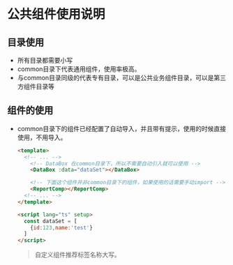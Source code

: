 # 公共组件使用说明

## 目录使用
  * 所有目录都需要小写
  * common目录下代表通用组件，使用率极高。
  * 与common目录同级的代表专有目录，可以是公共业务组件目录，可以是第三方组件目录等

## 组件的使用
  * common目录下的组件已经配置了自动导入，并且带有提示，使用的时候直接使用，不用导入。

    ```html
    <template>
      <!-- ... -->
        <!-- DataBox 在common目录下，所以不需要自动引入就可以使用 -->
        <DataBox :data="dataSet"></DataBox>

        <!-- 下面这个组件并非common目录下的组件，如果使用的话需要手动import -->
        <ReportComp></ReportComp>
      <!-- ... -->
    </template>

    <script lang="ts" setup>
      const dataSet = [
        {id:123,name:'test'}
      ]
    </script>
    ```

    > 自定义组件推荐标签名称大写。


